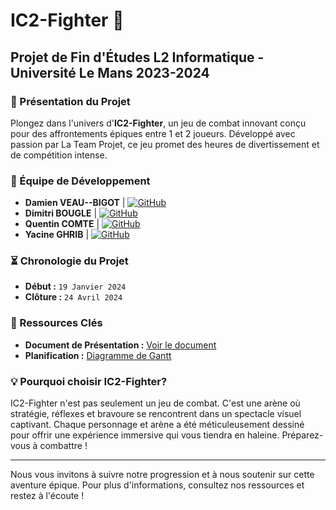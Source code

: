# IC2-Fighter 🥊

## Projet de Fin d'Études L2 Informatique - Université Le Mans 2023-2024

### 🌟 Présentation du Projet
Plongez dans l'univers d'**IC2-Fighter**, un jeu de combat innovant conçu pour des affrontements épiques entre 1 et 2 joueurs. Développé avec passion par La Team Projet, ce jeu promet des heures de divertissement et de compétition intense.

### 🚀 Équipe de Développement
- **Damien VEAU--BIGOT** | [![GitHub](https://img.shields.io/badge/-GitHub-black?style=flat-square&logo=github)](https://github.com/Damienvbgt) 
- **Dimitri BOUGLE** | [![GitHub](https://img.shields.io/badge/-GitHub-black?style=flat-square&logo=github)](https://github.com/im-MnX)
- **Quentin COMTE** | [![GitHub](https://img.shields.io/badge/-GitHub-black?style=flat-square&logo=github)](https://github.com/OuiCMoiDeltor)
- **Yacine GHRIB** | [![GitHub](https://img.shields.io/badge/-GitHub-black?style=flat-square&logo=github)](https://github.com/Yass72k)

### ⏳ Chronologie du Projet
- **Début :** `19 Janvier 2024`
- **Clôture :** `24 Avril 2024`

### 🔗 Ressources Clés
- **Document de Présentation :** [Voir le document](https://docs.google.com/document/d/13eXrba75RyvGE3lhnJh4O7yFeaft9hzDJVS7V4voUTc/edit)
- **Planification :** [Diagramme de Gantt](https://docs.google.com/spreadsheets/d/1qz4dYe7TAFIVLvtQTb-0hKGw3CVnRch2NBe7M6f-33c/edit#gid=2099071742)

### 💡 Pourquoi choisir IC2-Fighter?
IC2-Fighter n'est pas seulement un jeu de combat. C'est une arène où stratégie, réflexes et bravoure se rencontrent dans un spectacle visuel captivant. Chaque personnage et arène a été méticuleusement dessiné pour offrir une expérience immersive qui vous tiendra en haleine. Préparez-vous à combattre !

---

Nous vous invitons à suivre notre progression et à nous soutenir sur cette aventure épique. Pour plus d'informations, consultez nos ressources et restez à l'écoute !
